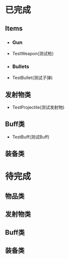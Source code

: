 # 已完成

## Items  
 - ### Gun
 - TestWeapon(测试枪)  

 - ### Bullets  
 - TestBullet(测试子弹)  

## 发射物类  
- TestProjectile(测试发射物)  

## Buff类
- TestBuff(测试Buff)

## 装备类  



# 待完成  

## 物品类       

## 发射物类   

## Buff类  

## 装备类  